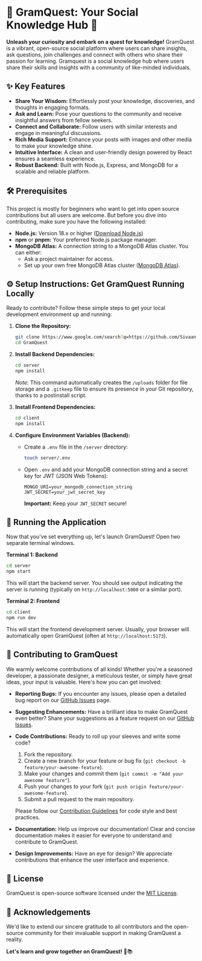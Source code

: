 

# 🚀 GramQuest: Your Social Knowledge Hub 🧠

[](https://www.google.com/search?q=https://github.com/your-github-username/your-repo-name)
[](https://www.google.com/search?q=https://github.com/your-github-username/your-repo-name/graphs/commit-activity)
[](https://opensource.org/licenses/MIT)
[](https://github.com/sindresorhus/awesome)

**Unleash your curiosity and embark on a quest for knowledge\!** GramQuest is a vibrant, open-source social platform where users can share insights, ask questions, join challenges and connect with others who share their passion for learning. Gramquest is a social knowledge hub where users share their skills and insights with a community of like-minded individuals.

## ✨ Key Features

  * **Share Your Wisdom:** Effortlessly post your knowledge, discoveries, and thoughts in engaging formats.
  * **Ask and Learn:** Pose your questions to the community and receive insightful answers from fellow seekers.
  * **Connect and Collaborate:** Follow users with similar interests and engage in meaningful discussions.
  * **Rich Media Support:** Enhance your posts with images and other media to make your knowledge shine.
  * **Intuitive Interface:** A clean and user-friendly design powered by React ensures a seamless experience.
  * **Robust Backend:** Built with Node.js, Express, and MongoDB for a scalable and reliable platform.

## 🛠️ Prerequisites

This project is mostly for beginners who want to get into open source contributions but all users are welcome. But before you dive into contributing, make sure you have the following installed:

  * **Node.js:** Version 18.x or higher ([Download Node.js](https://nodejs.org/))
  * **npm** or **pnpm:** Your preferred Node.js package manager.
  * **MongoDB Atlas:** A connection string to a MongoDB Atlas cluster. You can either:
      * Ask a project maintainer for access.
      * Set up your own free MongoDB Atlas cluster ([MongoDB Atlas](https://www.mongodb.com/atlas/database)).

## ⚙️ Setup Instructions: Get GramQuest Running Locally

Ready to contribute? Follow these simple steps to get your local development environment up and running:

1.  **Clone the Repository:**

    ```bash
    git clone https://www.google.com/search?q=https://github.com/Sivaani-Janaswamy/GramQuest.git
    cd GramQuest
    ```

2.  **Install Backend Dependencies:**

    ```bash
    cd server
    npm install
    ```

    *Note:* This command automatically creates the `/uploads` folder for file storage and a `.gitkeep` file to ensure its presence in your Git repository, thanks to a postinstall script.

3.  **Install Frontend Dependencies:**

    ```bash
    cd client
    npm install
    ```

4.  **Configure Environment Variables (Backend):**

      * Create a `.env` file in the `/server` directory:
        ```bash
        touch server/.env
        ```
      * Open `.env` and add your MongoDB connection string and a secret key for JWT (JSON Web Tokens):
        ```
        MONGO_URI=your_mongodb_connection_string
        JWT_SECRET=your_jwt_secret_key
        ```
        **Important:** Keep your `JWT_SECRET` secure\!

## 🚀 Running the Application

Now that you've set everything up, let's launch GramQuest\! Open two separate terminal windows.

**Terminal 1: Backend**

```bash
cd server
npm start
```

This will start the backend server. You should see output indicating the server is running (typically on `http://localhost:5000` or a similar port).

**Terminal 2: Frontend**

```bash
cd client
npm run dev
```

This will start the frontend development server. Usually, your browser will automatically open GramQuest (often at `http://localhost:5173`).

## 🤝 Contributing to GramQuest

We warmly welcome contributions of all kinds\! Whether you're a seasoned developer, a passionate designer, a meticulous tester, or simply have great ideas, your input is valuable. Here's how you can get involved:

  * **Reporting Bugs:** If you encounter any issues, please open a detailed bug report on our [GitHub Issues](https://www.google.com/search?q=https://github.com/your-github-username/your-repo-name/issues) page.

  * **Suggesting Enhancements:** Have a brilliant idea to make GramQuest even better? Share your suggestions as a feature request on our [GitHub Issues](https://www.google.com/search?q=https://github.com/your-github-username/your-repo-name/issues).

  * **Code Contributions:** Ready to roll up your sleeves and write some code?

    1.  Fork the repository.
    2.  Create a new branch for your feature or bug fix (`git checkout -b feature/your-awesome-feature`).
    3.  Make your changes and commit them (`git commit -m "Add your awesome feature"`).
    4.  Push your changes to your fork (`git push origin feature/your-awesome-feature`).
    5.  Submit a pull request to the main repository.

    Please follow our [Contribution Guidelines](https://www.google.com/search?q=link-to-contribution-guidelines) for code style and best practices.

  * **Documentation:** Help us improve our documentation\! Clear and concise documentation makes it easier for everyone to understand and contribute to GramQuest.

  * **Design Improvements:** Have an eye for design? We appreciate contributions that enhance the user interface and experience.

## 📄 License

GramQuest is open-source software licensed under the [MIT License](https://www.google.com/search?q=LICENSE).

## 🙏 Acknowledgements

We'd like to extend our sincere gratitude to all contributors and the open-source community for their invaluable support in making GramQuest a reality.

**Let's learn and grow together on GramQuest\!** 🚀📚
